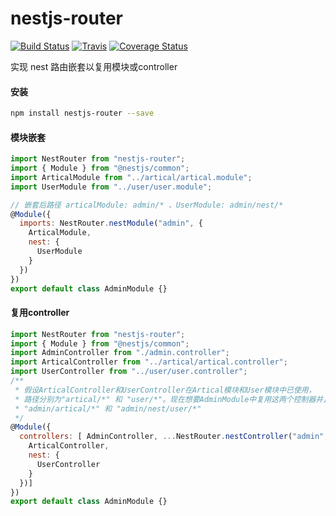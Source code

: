 
# nestjs-router

[![Build Status](https://travis-ci.org/ImmortalLark/nest-router.svg?branch=master)](https://travis-ci.org/ImmortalLark/nest-router)
[![Travis](https://img.shields.io/badge/latest-v0.0.5-brightgreen.svg)](https://www.npmjs.com/package/nestjs-router)
[![Coverage Status](https://coveralls.io/repos/github/ImmortalLark/nest-router/badge.svg?branch=feature%2Ftest)](https://coveralls.io/github/ImmortalLark/nest-router?branch=feature%2Ftest)

实现 nest 路由嵌套以复用模块或controller

#### 安装
```bash
npm install nestjs-router --save
```

#### 模块嵌套
```js
import NestRouter from "nestjs-router";
import { Module } from "@nestjs/common";
import ArticalModule from "../artical/artical.module";
import UserModule from "../user/user.module";

// 嵌套后路径 articalModule: admin/* 、UserModule: admin/nest/*
@Module({
  imports: NestRouter.nestModule("admin", {
    ArticalModule,
    nest: {
      UserModule
    }
  })
})
export default class AdminModule {}
```

#### 复用controller
```js
import NestRouter from "nestjs-router";
import { Module } from "@nestjs/common";
import AdminController from "./admin.controller";
import ArticalController from "../artical/artical.controller";
import UserController from "../user/user.controller";
/**
 * 假设ArticalController和UserController在Artical模块和User模块中已使用，
 * 路径分别为"artical/*" 和 "user/*"。现在想要AdminModule中复用这两个控制器并且路径变为
 * "admin/artical/*" 和 "admin/nest/user/*"
 */
@Module({
  controllers: [ AdminController, ...NestRouter.nestController("admin", {
    ArticalController, 
    nest: {
      UserController
    }
  })] 
})
export default class AdminModule {}
```